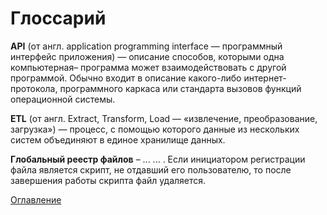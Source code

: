 # Глоссарий

**API** (от англ. application programming interface — программный интерфейс приложения) — описание способов, которыми одна компьютерная– программа может взаимодействовать с другой программой. Обычно входит в описание какого-либо интернет-протокола, программного каркаса или стандарта вызовов функций операционной системы.

**ETL** (от англ. Extract, Transform, Load — «извлечение, преобразование, загрузка») — процесс, с помощью которого данные из нескольких систем объединяют в единое хранилище данных.

<a name="globalFileRegistry"></a>
**Глобальный реестр файлов** – ... ... . Если инициатором регистрации файла является скрипт, не отдавший его пользователю, то после завершения работы скрипта файл удаляется.


[Оглавление](README.md)